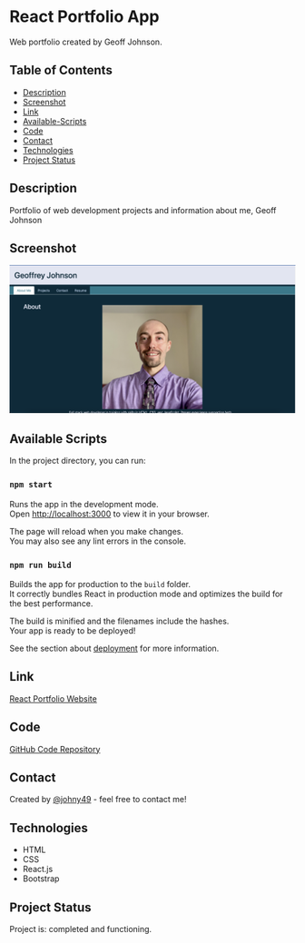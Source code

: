 # React Portfolio App
Web portfolio created by Geoff Johnson.

## Table of Contents
* [Description](#description)
* [Screenshot](#screenshot)
* [Link](#link)
* [Available-Scripts](#available-scripts)
* [Code](#code)
* [Contact](#contact)
* [Technologies](#technologies)
* [Project Status](#project-status)

## Description 
Portfolio of web development projects and information about me, Geoff Johnson

## Screenshot
![Screenshot of portfolio webpage](./assets/readme-screenshot.png)

## Available Scripts
In the project directory, you can run:

### `npm start`

Runs the app in the development mode.\
Open [http://localhost:3000](http://localhost:3000) to view it in your browser.

The page will reload when you make changes.\
You may also see any lint errors in the console.

### `npm run build`

Builds the app for production to the `build` folder.\
It correctly bundles React in production mode and optimizes the build for the best performance.

The build is minified and the filenames include the hashes.\
Your app is ready to be deployed!

See the section about [deployment](https://facebook.github.io/create-react-app/docs/deployment) for more information.


## Link
[React Portfolio Website]()


## Code
[GitHub Code Repository](https://github.com/Johny49/react-portfolio)


## Contact 
Created by [@johny49](https://github.com/Johny49/) - feel free to contact me!


## Technologies
- HTML
- CSS
- React.js
- Bootstrap


## Project Status
Project is: completed and functioning.
